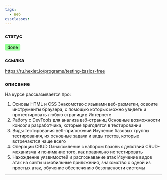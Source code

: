 ```yaml
---
tags:
  - веб
cssclasses:
---
```

### статус

<mark style="background: #99ff99; padding: 2px 8px; border-radius: 4px;">done</mark>
### ссылка

https://ru.hexlet.io/programs/testing-basics-free
### описание

На курсе рассказывается про: 
1. Основы HTML и CSS 
	Знакомство с языками веб-разметки, освоите инструменты браузера, с помощью которых можно увидеть и протестировать любую страницу в Интернете 
2. Работу с DevTools для анализа веб-страниц 
	Основные возможности консоли разработчика, которые пригодятся в тестировании 
3. Виды тестирования веб-приложений 
	Изучение базовых группы тестирования, их основные задачи и виды тестов, которые встречаются чаще всего 
4. Операции CRUD 
	Ознакомление с набором базовых действий CRUD-механизма и понимание того, как правильно их тестировать 
5. Нахождение уязвимостей и распознавание атак 
	Изучение видов атак на сайты и мобильные приложения, знакомство с одной из простых атак, обучение обеспечению безопасности системы

---
